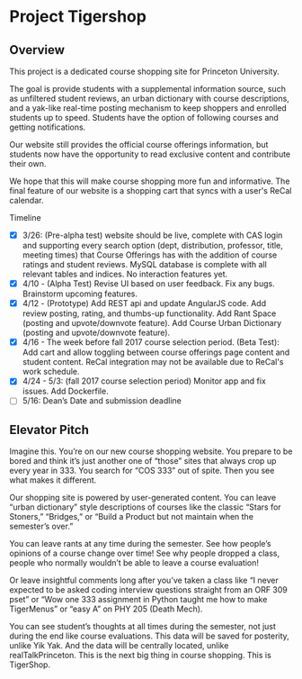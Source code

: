 # Project Tigershop

## Overview
This project is a dedicated course shopping site for Princeton University.

The goal is provide students with a supplemental information source, such as unfiltered student reviews, an urban dictionary with course descriptions, and a yak-like real-time posting mechanism to keep shoppers and enrolled students up to speed. Students have the option of following courses and getting notifications.

Our website still provides the official course offerings information, but students now have the opportunity to read exclusive content and contribute their own.

We hope that this will make course shopping more fun and informative.
The final feature of our website is a shopping cart that syncs with a user's ReCal calendar.

Timeline
- [x] 3/26: (Pre-alpha test) website should be live, complete with CAS login and supporting every search option (dept, distribution, professor, title, meeting times) that Course Offerings has with the addition of course ratings and student reviews. MySQL database is complete with all relevant tables and indices. No interaction features yet.
- [x] 4/10 - (Alpha Test) Revise UI based on user feedback. Fix any bugs. Brainstorm upcoming features.
- [x] 4/12 - (Prototype) Add REST api and update AngularJS code. Add review posting, rating, and thumbs-up functionality. Add Rant Space (posting and upvote/downvote feature). Add Course Urban Dictionary (posting and upvote/downvote feature).
- [X] 4/16 - The week before fall 2017 course selection period.
(Beta Test): Add cart and allow toggling between course offerings page content and student content.
ReCal integration may not be available due to ReCal's work schedule.
- [X] 4/24 - 5/3: (fall 2017 course selection period) Monitor app and fix issues. Add Dockerfile.
- [ ] 5/16: Dean’s Date and submission deadline

## Elevator Pitch
Imagine this. You’re on our new course shopping website. You prepare to be bored and think it’s just another one of “those” sites that always crop up every year in 333. You search for “COS 333” out of spite. Then you see what makes it different. 

Our shopping site is powered by user-generated content. You can leave “urban dictionary” style descriptions of courses like the classic “Stars for Stoners,” “Bridges,” or “Build a Product but not maintain when the semester’s over.”

You can leave rants at any time during the semester. See how people’s opinions of a course change over time! See why people dropped a class, people who normally wouldn’t be able to leave a course evaluation!

Or leave insightful comments long after you’ve taken a class like “I never expected to be asked coding interview questions straight from an ORF 309 pset” or “Wow one 333 assignment in Python taught me how to make TigerMenus” or “easy A” on PHY 205 (Death Mech). 

You can see student’s thoughts at all times during the semester, not just during the end like course evaluations. This data will be saved for posterity, unlike Yik Yak. And the data will be centrally located, unlike realTalkPrinceton. This is the next big thing in course shopping. This is TigerShop.

